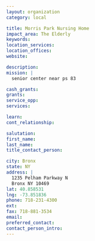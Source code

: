 ```yaml
---
layout: organization
category: local

title: Morris Park Nursing Home
impact_area: The Elderly
keywords: 
location_services: 
location_offices: 
website: 

description: 
mission: |
  senior center near ps 83

cash_grants: 
grants: 
service_opp: 
services: 

learn: 
cont_relationship: 

salutation: 
first_name: 
last_name: 
title_contact_person: 

city: Bronx
state: NY
address: |
  1235 Pelham Parkway N     
  Bronx NY 10469
lat: 40.858531
lng: -73.851836
phone: 718-231-4300
ext: 
fax: 718-881-3534
email: 
preferred_contact: 
contact_person_intro: 
---
```

